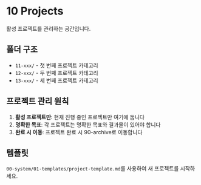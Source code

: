 # 10 Projects

활성 프로젝트를 관리하는 공간입니다.

## 폴더 구조

- `11-xxx/` - 첫 번째 프로젝트 카테고리
- `12-xxx/` - 두 번째 프로젝트 카테고리
- `13-xxx/` - 세 번째 프로젝트 카테고리

## 프로젝트 관리 원칙

1. **활성 프로젝트만**: 현재 진행 중인 프로젝트만 여기에 둡니다
2. **명확한 목표**: 각 프로젝트는 명확한 목표와 결과물이 있어야 합니다
3. **완료 시 이동**: 프로젝트 완료 시 90-archive로 이동합니다

## 템플릿

`00-system/01-templates/project-template.md`를 사용하여 새 프로젝트를 시작하세요.
